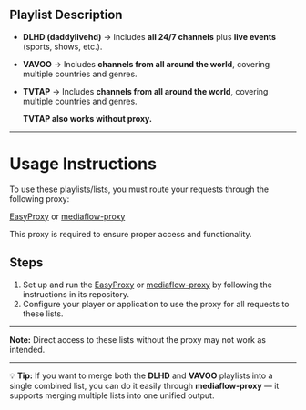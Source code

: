 ## Playlist Description
- **DLHD (daddylivehd)** → Includes **all 24/7 channels** plus **live events** (sports, shows, etc.).  
- **VAVOO** → Includes **channels from all around the world**, covering multiple countries and genres.
- **TVTAP** → Includes **channels from all around the world**, covering multiple countries and genres. 

  **TVTAP also works without proxy.**

---

# Usage Instructions

To use these playlists/lists, you must route your requests through the following proxy:

[EasyProxy](https://github.com/nzo66/EasyProxy) or [mediaflow-proxy](https://github.com/nzo66/mediaflow-proxy)

This proxy is required to ensure proper access and functionality.

## Steps
1. Set up and run the [EasyProxy](https://github.com/nzo66/EasyProxy) or [mediaflow-proxy](https://github.com/nzo66/mediaflow-proxy) by following the instructions in its repository.
2. Configure your player or application to use the proxy for all requests to these lists.

---


**Note:** Direct access to these lists without the proxy may not work as intended.

---

💡 **Tip:** If you want to merge both the **DLHD** and **VAVOO** playlists into a single combined list, you can do it easily through **mediaflow-proxy** — it supports merging multiple lists into one unified output.









